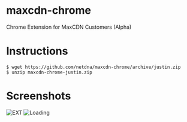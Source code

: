 maxcdn-chrome
=============

Chrome Extension for MaxCDN Customers (Alpha)

Instructions
============

```shell
$ wget https://github.com/netdna/maxcdn-chrome/archive/justin.zip
$ unzip maxcdn-chrome-justin.zip
```

Screenshots
===========

![EXT](https://www.evernote.com/shard/s2/sh/6ef33270-bdd8-435e-8205-5348337bc163/6ebc61faba79668b2c132f6fe4692417/deep/0/Screen%20Shot%202013-07-14%20at%206.49.06%20PM.png.png)
![Loading](https://www.evernote.com/shard/s2/sh/e32ffe77-21eb-4f4c-ba78-bb7d82723dcc/64bec42a718592638466174e98e0ce36/deep/0/Screen%20Shot%202013-07-14%20at%208.36.35%20PM.png.png)
